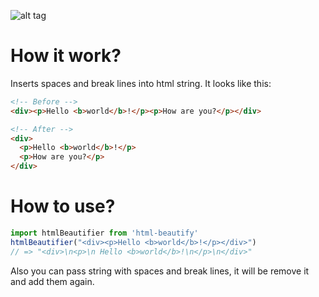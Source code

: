 ![alt tag](https://raw.githubusercontent.com/sterjakovigor/html-beautifier/master/logo.jpg)

# How it work?

Inserts spaces and break lines into html string. It looks like this:

```html
<!-- Before -->
<div><p>Hello <b>world</b>!</p><p>How are you?</p></div>

<!-- After -->
<div>
  <p>Hello <b>world</b>!</p>
  <p>How are you?</p>
</div>
```

# How to use?
```javascript
import htmlBeautifier from 'html-beautify'
htmlBeautifier("<div><p>Hello <b>world</b>!</p></div>")
// => "<div>\n<p>\n Hello <b>world</b>!\n</p>\n</div>"
```
Also you can pass string with spaces and break lines, it will be remove it and add them again.
